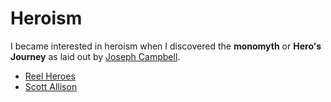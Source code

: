 # Heroism

I became interested in heroism when I discovered the **monomyth** or **Hero's Journey** as laid out by [Joseph Campbell](https://en.wikipedia.org/wiki/Hero%27s_journey).


* [Reel Heroes](http://reelheroes.net)
* [Scott Allison](/heroism/scottallison/index.md)
